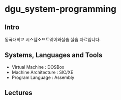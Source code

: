 # dgu_system-programming

## Intro

동국대학교 시스템소프트웨어와실습 실습 자료입니다.

## Systems, Languages and Tools

- Virtual Machine : DOSBox
- Machine Architecture : SIC/XE
- Program Language : Assembly

## Lectures
